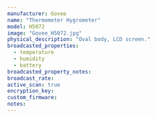 ```yaml
---
manufacturer: Govee
name: "Thermometer Hygrometer"
model: H5072
image: "Govee_H5072.jpg"
physical_description: "Oval body, LCD screen."
broadcasted_properties:
  - temperature
  - humidity
  - battery
broadcasted_property_notes:
broadcast_rate:
active_scan: true
encryption_key:
custom_firmware:
notes:
---
```

